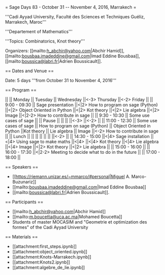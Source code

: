 = Sage Days 83 - October 31 -- November 4, 2016, Marrakech =



'''Cadi Ayyad University, Faculté des Sciences et Techniques Guéliz, Marrakech, Maroc'''

'''Departement of Mathematics'''

'''Topics: Combinatorics, Knot theory'''

Organizers: [[mailto:h_abchir@yahoo.com|Abchir Hamid]], [[mailto:bousbaa.imadeddine@gmail.com|Imad Eddine Bousbaa]],
[[mailto:boussica@labri.fr|Adrien Boussicault]]. 

== Dates and Venue ==

Date: 5 days '''from October 31 to November 4, 2016'''

== Program ==

||               || Monday                 || Tuesday                             || Wednesday                     ||<-3> Thursday                                   ||<-2> Friday                        ||
|| 9:00 - 09:30  || Sage presentation      ||<|2> How to program on sage (Python) ||<|2> Object Oriented in Python ||<|2> Kot theory ||<|2> Lie algebra ||<|2> Image ||<|2-2> How to contribute in sage ||
|| 9:30 - 10:30  || Some use cases of sage ||
|| Pause         ||                        ||                                     ||                               ||<-3>                                            ||<-2>                               ||
|| 11:00 - 12:30 || Some use cases of sage || How to program on sage (Python)     || Object Oriented in Python     ||Kot theory      || Lie algebra     || Image     ||<-2> How to contribute in sage ||
|| Lunch         ||                        ||                                     ||                               ||                ||                 ||           ||<-2>                               ||
|| 14:30 - 15:00 ||<|4> Sage installation  ||<|4> Using sage to make maths        ||<|4>                           ||<|4> Kot theory ||<|4> Lie algebra ||<|4> Image ||<|2> Kot theory ||<|2> Lie algebra ||
|| 15:00 - 16:00 ||
|| 16:00 - 17:30 ||<|2-2> Meeting to decide what to do in the future ||
|| 17:00 - 18:00 ||



== Speakers ==

 * [[https://riemann.unizar.es/~mmarco/#personal|Miguel A. Marco-Buzunariz]]
 * [[mailto:bousbaa.imadeddine@gmail.com|Imad Eddine Bousbaa]]
 * [[mailto:boussica@labri.fr|Adrien Boussicault]]. 

== Participants ==

 * [[mailto:h_abchir@yahoo.com|Abchir Hamid]]
 * [[mailto:m.boucetta@uca.ac.ma|Mohamed Boucetta]]
 * Students of master MOCASIM and "Geometrie et optimization des formes" of the Cadi Ayyad University


== Materials ==

 * [[attachment:first_steps.ipynb]]
 * [[attachment:object_oriented.ipynb]]
 * [[attachment:Knots-Marrakech.ipynb]]
 * [[attachment:Knots2.ipynb]]
 * [[attachment:algebre_de_lie.ipynb]]

